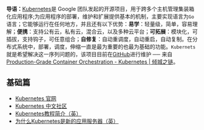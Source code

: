 **导语：**[Kubernetes](https://kubernetes.io/)是 Google 团队发起的开源项目，用于跨多个主机管理集装箱化应用程序;为应用程序的部署，维护和扩展提供基本的机制，主要实现语言为`Go`语言；它能够运行在任何地方，并且还有以下优势：**易学**：轻量级，简单，容易理解；**便携**：支持公有云，私有云，混合云，以及多种云平台；**可拓展**：模块化，可插拔，支持钩子，可任意组合；**自修复**：自动重调度，自动重启，自动复制。在分布式系统中，部署，调度，伸缩一直是最为重要的也最为基础的功能。`Kubernets`就是希望解决这一序列问题的，该项目目前在[GitHub](https://github.com/kubernetes/kubernetes)进行维护 ── 来自 [Production-Grade Container Orchestration - Kubernetes | 倾城之链](https://nicelinks.site/post/5b2cad0a34c03342fda0f37e)。

## 基础篇

- [Kubernetes 官网](https://kubernetes.io/)
- [Kubernetes 中文社区](https://www.kubernetes.org.cn/)
- [Kubernetes教程简介（英）](http://okigiveup.net/a-tutorial-introduction-to-kubernetes/)
- [为什么Kubernetes是新的应用服务器（英）](https://developers.redhat.com/blog/2018/06/28/why-kubernetes-is-the-new-application-server/)